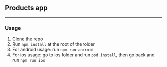 ## Products app
___

### Usage

1. Clone the repo
2. Run `npm install` at the root of the folder
3. For android usage: run `npm run android`
4. For ios usage: go to ios folder and run `pod install`, then go back and run `npm run ios`
